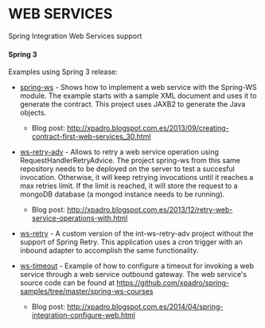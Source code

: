 # WEB SERVICES
Spring Integration Web Services support
#### Spring 3
Examples using Spring 3 release:

* [spring-ws] - Shows how to implement a web service with the Spring-WS module. The example starts with a sample XML document and uses it to generate the contract. This project uses JAXB2 to generate the Java objects.
  * Blog post: http://xpadro.blogspot.com.es/2013/09/creating-contract-first-web-services_30.html

* [ws-retry-adv] - Allows to retry a web service operation using RequestHandlerRetryAdvice. The project spring-ws from this same repository needs to be deployed on the server to test a succesful invocation. Otherwise, it will keep retrying invocations until it reaches a max retries limit. If the limit is reached, it will store the request to a mongoDB database (a mongod instance needs to be running).
  * Blog post: http://xpadro.blogspot.com.es/2013/12/retry-web-service-operations-with.html

* [ws-retry] - A custom version of the int-ws-retry-adv project without the support of Spring Retry. This application uses a cron trigger with an inbound adapter to accomplish the same functionality.

* [ws-timeout] - Example of how to configure a timeout for invoking a web service through a web service outbound gateway. The web service's source code can be found at https://github.com/xpadro/spring-samples/tree/master/spring-ws-courses
  * Blog post: http://xpadro.blogspot.com.es/2014/04/spring-integration-configure-web.html
  


   [spring-ws]: https://github.com/xpadro/spring-integration/tree/master/webservices/spring-ws
   [ws-retry-adv]: https://github.com/xpadro/spring-integration/tree/master/webservices/ws-retry-adv
   [ws-retry]: https://github.com/xpadro/spring-integration/tree/master/webservices/ws-retry
   [ws-timeout]: https://github.com/xpadro/spring-integration/tree/master/webservices/ws-timeout   
